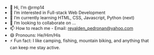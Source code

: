 - 👋 Hi, I’m @rmp14
- 👀 I’m interested in Full-stack Web Development
- 🌱 I’m currently learning HTML, CSS, Javascript, Python (next)
- 💞️ I’m looking to collaborate on ...
- 📫 How to reach me - Email: reyalden_pedronan@yahoo.com
- 😄 Pronouns: He/Him/His
- ⚡ Fun fact: I like camping, fishing, mountain biking, and anything that can keep me stay active.

<!---
rmp14/rmp14 is a ✨ special ✨ repository because its `README.md` (this file) appears on your GitHub profile.
You can click the Preview link to take a look at your changes.
--->

